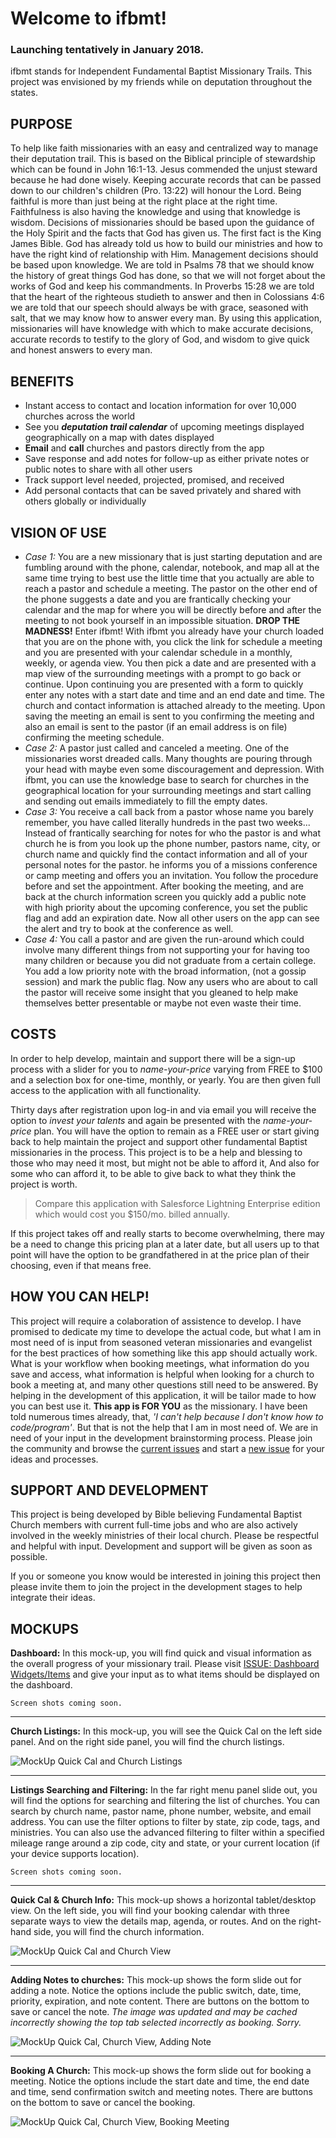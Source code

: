 # Welcome to ifbmt!

### Launching tentatively in January 2018.

ifbmt stands for Independent Fundamental Baptist Missionary Trails. This project was envisioned by my friends while on deputation throughout the states.

## PURPOSE

To help like faith missionaries with an easy and centralized way to manage their deputation trail. This is based on the Biblical principle of stewardship which can be found in John 16:1-13. Jesus commended the unjust steward because he had done wisely. Keeping accurate records that can be passed down to our children's children (Pro. 13:22) will honour the Lord. Being faithful is more than just being at the right place at the right time. Faithfulness is also having the knowledge and using that knowledge is wisdom. Decisions of missionaries should be based upon the guidance of the Holy Spirit and the facts that God has given us. The first fact is the King James Bible. God has already told us how to build our ministries and how to have the right kind of relationship with Him. Management decisions should be based upon knowledge. We are told in Psalms 78 that we should know the history of great things God has done, so that we will not forget about the works of God and keep his commandments. In Proverbs 15:28 we are told that the heart of the righteous studieth to answer and then in Colossians 4:6 we are told that our speech should always be with grace, seasoned with salt, that we may know how to answer every man. By using this application, missionaries will have knowledge with which to make accurate decisions, accurate records to testify to the glory of God, and wisdom to give quick and honest answers to every man.

## BENEFITS

* Instant access to contact and location information for over 10,000 churches across the world
* See you _**deputation trail calendar**_ of upcoming meetings displayed geographically on a map with dates displayed
* **Email** and **call** churches and pastors directly from the app
* Save response and add notes for follow-up as either private notes or public notes to share with all other users
* Track support level needed, projected, promised, and received
* Add personal contacts that can be saved privately and shared with others globally or individually

## VISION OF USE

+ _Case 1:_ You are a new missionary that is just starting deputation and are fumbling around with the phone, calendar, notebook, and map all at the same time trying to best use the little time that you actually are able to reach a pastor and schedule a meeting. The pastor on the other end of the phone suggests a date and you are frantically checking your calendar and the map for where you will be directly before and after the meeting to not book yourself in an impossible situation. **DROP THE MADNESS!** Enter ifbmt! With ifbmt you already have your church loaded that you are on the phone with, you click the link for schedule a meeting and you are presented with your calendar schedule in a monthly, weekly, or agenda view. You then pick a date and are presented with a map view of the surrounding meetings with a prompt to go back or continue. Upon continuing you are presented with a form to quickly enter any notes with a start date and time and an end date and time. The church and contact information is attached already to the meeting. Upon saving the meeting an email is sent to you confirming the meeting and also an email is sent to the pastor (if an email address is on file) confirming the meeting schedule.
+ _Case 2:_ A pastor just called and canceled a meeting. One of the missionaries worst dreaded calls. Many thoughts are pouring through your head with maybe even some discouragement and depression. With ifbmt, you can use the knowledge base to search for churches in the geographical location for your surrounding meetings and start calling and sending out emails immediately to fill the empty dates.
+ _Case 3:_ You receive a call back from a pastor whose name you barely remember, you have called literally hundreds in the past two weeks... Instead of frantically searching for notes for who the pastor is and what church he is from you look up the phone number, pastors name, city, or church name and quickly find the contact information and all of your personal notes for the pastor. he informs you of a missions conference or camp meeting and offers you an invitation. You follow the procedure before and set the appointment. After booking the meeting, and are back at the church information screen you quickly add a public note with high priority about the upcoming conference, you set the public flag and add an expiration date. Now all other users on the app can see the alert and try to book at the conference as well.
+ _Case 4:_ You call a pastor and are given the run-around which could involve many different things from not supporting your for having too many children or because you did not graduate from a certain college. You add a low priority note with the broad information, (not a gossip session) and mark the public flag. Now any users who are about to call the pastor will receive some insight that you gleaned to help make themselves better presentable or maybe not even waste their time.

## COSTS

In order to help develop, maintain and support there will be a sign-up process with a slider for you to _name-your-price_ varying from FREE to $100 and a selection box for one-time, monthly, or yearly. You are then given full access to the application with all functionality.

Thirty days after registration upon log-in and via email you will receive the option to _invest your talents_ and again be presented with the _name-your-price_ plan. You will have the option to remain as a FREE user or start giving back to help maintain the project and support other fundamental Baptist missionaries in the process. This project is to be a help and blessing to those who may need it most, but might not be able to afford it, And also for some who can afford it, to be able to give back to what they think the project is worth. 

> Compare this application with Salesforce Lightning Enterprise edition which would cost you $150/mo. billed annually.

If this project takes off and really starts to become overwhelming, there may be a need to change this pricing plan at a later date, but all users up to that point will have the option to be grandfathered in at the price plan of their choosing, even if that means free.

## HOW YOU CAN HELP!

This project will require a colaboration of assistence to develop. I have promised to dedicate my time to develope the actual code, but what I am in most need of is input from seasoned veteran missionaries and evangelist for the best practices of how something like this app should actually work. What is your workflow when booking meetings, what information do you save and access, what information is helpful when looking for a church to book a meeting at, and many other questions still need to be answered. By helping in the development of this application, it will be tailor made to how you can best use it. **This app is FOR YOU** as the missionary. I have been told numerous times already, that, *'I can't help because I don't know how to code/program'*. But that is not the help that I am in most need of. We are in need of your input in the development brainstorming process. Please join the community and browse the [current issues](https://github.com/amaster507/ifbmt/issues) and start a [new issue](https://github.com/amaster507/ifbmt/issues/new) for your ideas and processes.

## SUPPORT AND DEVELOPMENT

This project is being developed by Bible believing Fundamental Baptist Church members with current full-time jobs and who are also actively involved in the weekly ministries of their local church. Please be respectful and helpful with input. Development and support will be given as soon as possible.

If you or someone you know would be interested in joining this project then please invite them to join the project in the development stages to help integrate their ideas.

## MOCKUPS

**Dashboard:** In this mock-up, you will find quick and visual information as the overall progress of your missionary trail. Please visit [ISSUE: Dashboard Widgets/Items](https://github.com/amaster507/ifbmt/issues/12) and give your input as to what items should be displayed on the dashboard.

    Screen shots coming soon.

***

**Church Listings:** In this mock-up, you will see the Quick Cal on the left side panel. And on the right side panel, you will find the church listings.

![MockUp Quick Cal and Church Listings](http://amasterdesigns.com/wp-content/uploads/mock-up_quick-cal_and_church-listings.png)

***

**Listings Searching and Filtering:** In the far right menu panel slide out, you will find the options for searching and filtering the list of churches. You can search by church name, pastor name, phone number, website, and email address. You can use the filter options to filter by state, zip code, tags, and ministries. You can also use the advanced filtering to filter within a specified mileage range around a zip code, city and state, or your current location (if your device supports location).

    Screen shots coming soon.

***

**Quick Cal & Church Info:** This mock-up shows a horizontal tablet/desktop view. On the left side, you will find your booking calendar with three separate ways to view the details map, agenda, or routes. And on the right-hand side, you will find the church information.

![MockUp Quick Cal and Church View](http://amasterdesigns.com/wp-content/uploads/mock-up_quick-cal_and_church-view.png)

***

**Adding Notes to churches:** This mock-up shows the form slide out for adding a note. Notice the options include the public switch, date, time, priority, expiration, and note content. There are buttons on the bottom to save or cancel the note. _The image was updated and may be cached incorrectly showing the top tab selected incorrectly as booking. Sorry._

![MockUp Quick Cal, Church View, Adding Note](http://amasterdesigns.com/wp-content/uploads/mock-up_quick-cal_and_church-view_add-notes.png)

***

**Booking A Church:** This mock-up shows the form slide out for booking a meeting. Notice the options include the start date and time, the end date and time, send confirmation switch and meeting notes. There are buttons on the bottom to save or cancel the booking.

![MockUp Quick Cal, Church View, Booking Meeting](http://amasterdesigns.com/wp-content/uploads/mock-up_quick-cal_and_church-view_booking.png)
